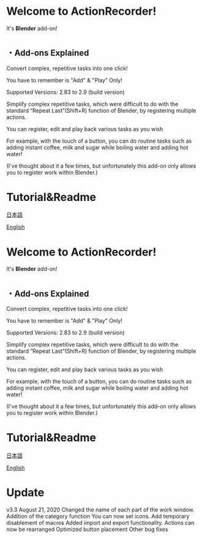# Welcome to ActionRecorder!

It's **Blender** add-on!
#
## ・Add-ons Explained

Convert complex, repetitive tasks into one click!

You have to remember is "Add" & "Play" Only!

Supported Versions: 2.83 to 2.9 (build version)

Simplify complex repetitive tasks, which were difficult to do with the standard “Repeat Last”(Shift+R) function of Blender, by registering multiple actions.

You can register, edit and play back various tasks as you wish

For example, with the touch of a button, you can do routine tasks such as adding instant coffee, milk and sugar while boiling water and adding hot water!

(I've thought about it a few times, but unfortunately this add-on only allows you to register work within Blender.)

# Tutorial&Readme

[日本語](https://inamurajin.wixsite.com/website/post/tutorial_readme_jp)

[English](https://inamurajin.wixsite.com/website/post/tutorial_readme_en)

# Welcome to ActionRecorder!

It's **Blender** add-on!
#
## ・Add-ons Explained

Convert complex, repetitive tasks into one click!

You have to remember is "Add" & "Play" Only!

Supported Versions: 2.83 to 2.9 (build version)

Simplify complex repetitive tasks, which were difficult to do with the standard “Repeat Last”(Shift+R) function of Blender, by registering multiple actions.

You can register, edit and play back various tasks as you wish

For example, with the touch of a button, you can do routine tasks such as adding instant coffee, milk and sugar while boiling water and adding hot water!

(I've thought about it a few times, but unfortunately this add-on only allows you to register work within Blender.)

# Tutorial&Readme
[日本語](https://inamurajin.wixsite.com/website/post/tutorial_readme_jp)

[English](https://inamurajin.wixsite.com/website/post/tutorial_readme_en)

#
# Update
v3.3
August 21, 2020
Changed the name of each part of the work window.
Addition of the category function
You can now set icons.
Add temporary disablement of macros
Added import and export functionality.
Actions can now be rearranged
Optimized button placement
Other bug fixes
